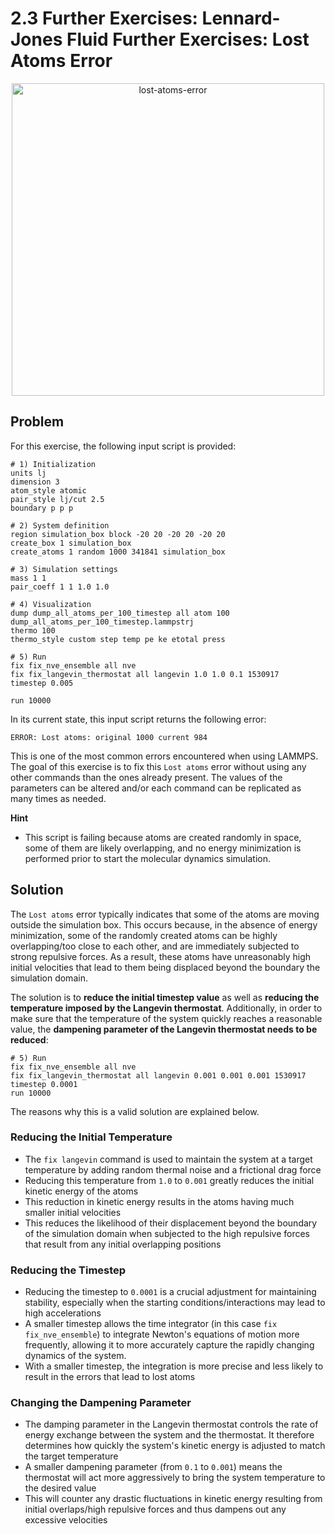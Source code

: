 # 2.3 Further Exercises: Lennard-Jones Fluid Further Exercises: Lost Atoms Error

<p align="center">
  <img src="https://github.com/c-vandenberg/lammps-tutorials/assets/60201356/bcdf929d-c941-45fd-9ded-7d1945a0e104" alt="lost-atoms-error" width="500" />
</p>

## Problem
For this exercise, the following input script is provided:

```
# 1) Initialization
units lj
dimension 3
atom_style atomic
pair_style lj/cut 2.5
boundary p p p

# 2) System definition
region simulation_box block -20 20 -20 20 -20 20
create_box 1 simulation_box
create_atoms 1 random 1000 341841 simulation_box

# 3) Simulation settings
mass 1 1
pair_coeff 1 1 1.0 1.0

# 4) Visualization
dump dump_all_atoms_per_100_timestep all atom 100 dump_all_atoms_per_100_timestep.lammpstrj
thermo 100
thermo_style custom step temp pe ke etotal press

# 5) Run
fix fix_nve_ensemble all nve
fix fix_langevin_thermostat all langevin 1.0 1.0 0.1 1530917
timestep 0.005

run 10000
```

In its current state, this input script returns the following error:

```
ERROR: Lost atoms: original 1000 current 984
```

This is one of the most common errors encountered when using LAMMPS. The goal of this exercise is to fix this `Lost atoms` error without using any other commands than the ones already present. The values of the parameters can be altered and/or each command can be replicated as many times as needed.

**Hint**
* This script is failing because atoms are created randomly in space, some of them are likely overlapping, and no energy minimization is performed prior to start the molecular dynamics simulation.

## Solution
The `Lost atoms` error typically indicates that some of the atoms are moving outside the simulation box. This occurs because, in the absence of energy minimization, some of the randomly created atoms can be highly overlapping/too close to each other, and are immediately subjected to strong repulsive forces. As a result, these atoms have unreasonably high initial velocities that lead to them being displaced beyond the boundary the simulation domain.

The solution is to **reduce the initial timestep value** as well as **reducing the temperature imposed by the Langevin thermostat**. Additionally, in order to make sure that the temperature of the system quickly reaches a reasonable value, the **dampening parameter of the Langevin thermostat needs to be reduced**:

```
# 5) Run
fix fix_nve_ensemble all nve
fix fix_langevin_thermostat all langevin 0.001 0.001 0.001 1530917
timestep 0.0001
run 10000
```

The reasons why this is a valid solution are explained below.

### Reducing the Initial Temperature
* The `fix langevin` command is used to maintain the system at a target temperature by adding random thermal noise and a frictional drag force
* Reducing this temperature from `1.0` to `0.001` greatly reduces the initial kinetic energy of the atoms
* This reduction in kinetic energy results in the atoms having much smaller initial velocities
* This reduces the likelihood of their displacement beyond the boundary of the simulation domain when subjected to the high repulsive forces that result from any initial overlapping positions

### Reducing the Timestep
* Reducing the timestep to `0.0001` is a crucial adjustment for maintaining stability, especially when the starting conditions/interactions may lead to high accelerations
* A smaller timestep allows the time integrator (in this case `fix fix_nve_ensemble`) to integrate Newton's equations of motion more frequently, allowing it to more accurately capture the rapidly changing dynamics of the system. 
* With a smaller timestep, the integration is more precise and less likely to result in the errors that lead to lost atoms

### Changing the Dampening Parameter
* The damping parameter in the Langevin thermostat controls the rate of energy exchange between the system and the thermostat. It therefore determines how quickly the system's kinetic energy is adjusted to match the target temperature
* A smaller dampening parameter (from `0.1` to `0.001`) means the thermostat will act more aggressively to bring the system temperature to the desired value
* This will counter any drastic fluctuations in kinetic energy resulting from initial overlaps/high repulsive forces and thus dampens out any excessive velocities



